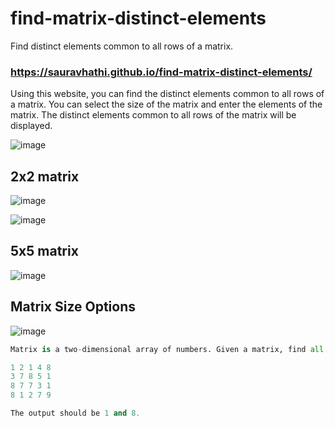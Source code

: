# find-matrix-distinct-elements
 Find distinct elements common to all rows of a matrix.
 
 ### https://sauravhathi.github.io/find-matrix-distinct-elements/

 Using this website, you can find the distinct elements common to all rows of a matrix. You can select the size of the matrix and enter the elements of the matrix. The distinct elements common to all rows of the matrix will be displayed.

![image](https://user-images.githubusercontent.com/61316762/194877120-65c27364-2346-467f-ac05-58fca3a3fa67.png)

## 2x2 matrix
![image](https://user-images.githubusercontent.com/61316762/194877134-786a755e-cdd7-44d4-869d-551c62d51bfb.png)

![image](https://user-images.githubusercontent.com/61316762/194877184-57d220f4-5d70-4dbe-af9d-36058e83a710.png)

## 5x5 matrix
![image](https://user-images.githubusercontent.com/61316762/194877205-76cf45f2-125b-4fb4-bd7a-4ad011bd02f7.png)

## Matrix Size Options
![image](https://user-images.githubusercontent.com/61316762/194877215-f9cc68be-d995-4d65-a55a-69f61a2235ab.png)

```python
Matrix is a two-dimensional array of numbers. Given a matrix, find all distinct elements common to all rows of the matrix. For example, consider the following matrix:

1 2 1 4 8
3 7 8 5 1
8 7 7 3 1
8 1 2 7 9

The output should be 1 and 8.
```
